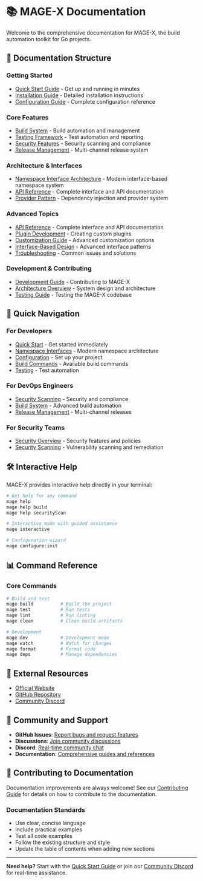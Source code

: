 # 📚 MAGE-X Documentation

Welcome to the comprehensive documentation for MAGE-X, the build automation toolkit for Go projects.

## 📖 Documentation Structure

### Getting Started
- [Quick Start Guide](QUICK_START.md) - Get up and running in minutes
- [Installation Guide](INSTALLATION.md) - Detailed installation instructions
- [Configuration Guide](CONFIGURATION.md) - Complete configuration reference

### Core Features
- [Build System](BUILD.md) - Build automation and management
- [Testing Framework](TESTING.md) - Test automation and reporting
- [Security Features](SECURITY.md) - Security scanning and compliance
- [Release Management](RELEASE.md) - Multi-channel release system

### Architecture & Interfaces
- [Namespace Interface Architecture](NAMESPACE_INTERFACES.md) - Modern interface-based namespace system
- [API Reference](API_REFERENCE.md) - Complete interface and API documentation
- [Provider Pattern](PROVIDER_PATTERN.md) - Dependency injection and provider system


### Advanced Topics
- [API Reference](API_REFERENCE.md) - Complete interface and API documentation
- [Plugin Development](PLUGINS.md) - Creating custom plugins
- [Customization Guide](CUSTOMIZATION.md) - Advanced customization options
- [Interface-Based Design](INTERFACE_BASED_NAMESPACES.md) - Advanced interface patterns
- [Troubleshooting](TROUBLESHOOTING.md) - Common issues and solutions

### Development & Contributing
- [Development Guide](../.github/CONTRIBUTING.md) - Contributing to MAGE-X
- [Architecture Overview](ARCHITECTURE.md) - System design and architecture
- [Testing Guide](TESTING.md) - Testing the MAGE-X codebase

## 🚀 Quick Navigation

### For Developers
- [Quick Start](QUICK_START.md) - Get started immediately
- [Namespace Interfaces](NAMESPACE_INTERFACES.md) - Modern namespace architecture
- [Configuration](CONFIGURATION.md) - Set up your project
- [Build Commands](BUILD.md) - Available build commands
- [Testing](TESTING.md) - Test automation

### For DevOps Engineers
- [Security Scanning](SECURITY.md) - Security and compliance
- [Build System](BUILD.md) - Advanced build automation
- [Release Management](RELEASE.md) - Multi-channel releases


### For Security Teams
- [Security Overview](SECURITY.md) - Security features and policies
- [Security Scanning](SECURITY.md) - Vulnerability scanning and remediation

## 🛠️ Interactive Help

MAGE-X provides interactive help directly in your terminal:

```bash
# Get help for any command
mage help
mage help build
mage help securityScan

# Interactive mode with guided assistance
mage interactive

# Configuration wizard
mage configure:init
```

## 📊 Command Reference

### Core Commands
```bash
# Build and test
mage build          # Build the project
mage test           # Run tests
mage lint           # Run linting
mage clean          # Clean build artifacts

# Development
mage dev            # Development mode
mage watch          # Watch for changes
mage format         # Format code
mage deps           # Manage dependencies
```


## 🔗 External Resources

- [Official Website](https://mage-x.com)
- [GitHub Repository](https://github.com/mrz1836/mage-x)
- [Community Discord](https://discord.gg/mage-x)

## 🤝 Community and Support

- **GitHub Issues**: [Report bugs and request features](https://github.com/mrz1836/mage-x/issues)
- **Discussions**: [Join community discussions](https://github.com/mrz1836/mage-x/discussions)
- **Discord**: [Real-time community chat](https://discord.gg/mage-x)
- **Documentation**: [Comprehensive guides and references](https://docs.mage-x.com)

## 📝 Contributing to Documentation

Documentation improvements are always welcome! See our [Contributing Guide](../.github/CONTRIBUTING.md) for details on how to contribute to the documentation.

### Documentation Standards
- Use clear, concise language
- Include practical examples
- Test all code examples
- Follow the existing structure and style
- Update the table of contents when adding new sections

---

**Need help?** Start with the [Quick Start Guide](QUICK_START.md) or join our [Community Discord](https://discord.gg/mage-x) for real-time assistance.
